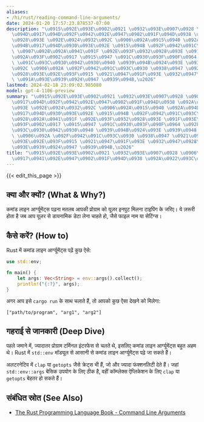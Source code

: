 ```yaml
---
aliases:
- /hi/rust/reading-command-line-arguments/
date: 2024-01-20 17:57:23.878537-07:00
description: "\u0915\u092E\u093E\u0902\u0921 \u0932\u093E\u0907\u0928 \u0906\u0930\
  \u094D\u0917\u094D\u092F\u0942\u092E\u0947\u0902\u091F\u094D\u0938 \u092A\u0922\u093C\
  \u0928\u093E \u092E\u0924\u0932\u092C \u0906\u092A\u0915\u0940 \u092A\u094D\u0930\
  \u094B\u0917\u094D\u0930\u093E\u092E \u0915\u094B \u092F\u0942\u091C\u093C\u0930\
  \ \u0907\u0928\u092A\u0941\u091F \u092E\u093F\u0932\u0928\u093E \u091F\u093E\u0907\
  \u092A\u093F\u0902\u0917 \u0915\u0947 \u091C\u0930\u093F\u090F\u0964 \u092F\u0947\
  \ \u091C\u093C\u0930\u0942\u0930\u0940 \u0939\u094B\u0924\u093E \u0939\u0948 \u091C\
  \u092C \u0906\u092A \u092F\u0942\u091C\u093C\u0930 \u0938\u0947 \u0921\u093E\u092F\
  \u0928\u093E\u092E\u093F\u0915 \u0921\u0947\u091F\u093E \u0932\u0947\u0928\u093E\
  \ \u091A\u093E\u0939\u0924\u0947 \u0939\u094B,\u2026"
lastmod: 2024-02-18 23:09:02.985080
model: gpt-4-1106-preview
summary: "\u0915\u092E\u093E\u0902\u0921 \u0932\u093E\u0907\u0928 \u0906\u0930\u094D\
  \u0917\u094D\u092F\u0942\u092E\u0947\u0902\u091F\u094D\u0938 \u092A\u0922\u093C\u0928\
  \u093E \u092E\u0924\u0932\u092C \u0906\u092A\u0915\u0940 \u092A\u094D\u0930\u094B\
  \u0917\u094D\u0930\u093E\u092E \u0915\u094B \u092F\u0942\u091C\u093C\u0930 \u0907\
  \u0928\u092A\u0941\u091F \u092E\u093F\u0932\u0928\u093E \u091F\u093E\u0907\u092A\
  \u093F\u0902\u0917 \u0915\u0947 \u091C\u0930\u093F\u090F\u0964 \u092F\u0947 \u091C\
  \u093C\u0930\u0942\u0930\u0940 \u0939\u094B\u0924\u093E \u0939\u0948 \u091C\u092C\
  \ \u0906\u092A \u092F\u0942\u091C\u093C\u0930 \u0938\u0947 \u0921\u093E\u092F\u0928\
  \u093E\u092E\u093F\u0915 \u0921\u0947\u091F\u093E \u0932\u0947\u0928\u093E \u091A\
  \u093E\u0939\u0924\u0947 \u0939\u094B,\u2026"
title: "\u0915\u092E\u093E\u0902\u0921 \u0932\u093E\u0907\u0928 \u0906\u0930\u094D\
  \u0917\u0941\u092E\u0947\u0902\u091F\u094D\u0938 \u092A\u0922\u093C\u0928\u093E"
---
```


{{< edit_this_page >}}

## क्या और क्यों? (What & Why?)
कमांड लाइन आर्ग्यूमेंट्स पढ़ना मतलब आपकी प्रोग्राम को यूज़र इनपुट मिलना टाइपिंग के जरिए। ये ज़रूरी होता है जब आप यूज़र से डायनामिक डेटा लेना चाहते हो, जैसे फाइल नाम या सेटिंग्स।

## कैसे करें? (How to)
Rust में कमांड लाइन आर्ग्यूमेंट्स पढ़ें कुछ ऐसे:

```rust
use std::env;

fn main() {
    let args: Vec<String> = env::args().collect();
    println!("{:?}", args);
}
```

अगर आप इसे `cargo run` के साथ चलाते हैं, तो आपको कुछ ऐसा देखने को मिलेगा:

```
["path/to/program", "arg1", "arg2"]
```

## गहराई से जानकारी (Deep Dive)
पहले जमाने में, ज्यादातर प्रोग्राम टर्मिनल इंटरफेस से चलते थे, इसलिए कमांड लाइन आर्ग्यूमेंट्स बहुत अहम थे। Rust में `std::env` मॉड्यूल से आसानी से कमांड लाइन आर्ग्यूमेंट्स पढ़े जा सकते हैं। 

अलटरनेटिव में `clap` या `getopts` जैसे क्रेट्स भी हैं, जो और ज्यादा फंक्शनलिटी देते हैं। जहां `std::env::args` बेसिक उपयोग के लिए ठीक है, वहीं कॉम्प्लेक्स ऐप्लिकेशन के लिए `clap` या `getopts` बेहतर हो सकते हैं।

## संबंधित स्रोत (See Also)
- [The Rust Programming Language Book - Command Line Arguments](https://doc.rust-lang.org/book/ch12-01-accepting-command-line-arguments.html)
